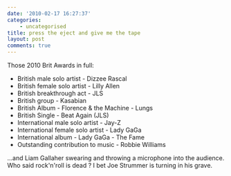 ```yaml
---
date: '2010-02-17 16:27:37'
categories:
    - uncategorised
title: press the eject and give me the tape
layout: post
comments: true
---
```


Those 2010 Brit Awards in full:

-   British male solo artist - Dizzee Rascal
-   British female solo artist - Lilly Allen
-   British breakthrough act - JLS
-   British group - Kasabian
-   British Album - Florence & the Machine - Lungs
-   British Single - Beat Again (JLS)
-   International male solo artist - Jay-Z
-   International female solo artist - Lady GaGa
-   International album - Lady GaGa - The Fame
-   Outstanding contribution to music - Robbie Williams

...and Liam Gallaher swearing and throwing a microphone into the
audience. Who said rock'n'roll is dead ? I bet Joe Strummer is turning
in his grave.
